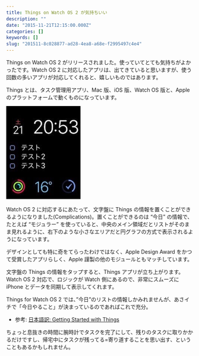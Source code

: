 ```yaml
---
title: Things on Watch OS 2 が気持ちいい
description: ""
date: "2015-11-21T12:15:00.000Z"
categories: []
keywords: []
slug: "201511-8c028877-ad28-4ea8-a68e-f2995497c4e4"
---
```


Things on Watch OS 2 がリリースされました。使っていてとても気持ちがよかったです。Watch OS 2 に対応したアプリは、出てきていると思いますが、使う回数の多いアプリが対応してくれると、嬉しいものではあります。

Things とは、タスク管理用アプリ、Mac 版、iOS 版、Watch OS 版と、Apple のプラットフォームで動くものになっています。

![](1__koM6CzJPTigOCZxa0pc3Lg.jpeg)

Watch OS 2 に対応するにあたって、文字盤に Things の情報を置くことができるようになりました(Complications)。置くことができるのは “今日” の情報で、たとえば “モジュラー” を使っていると、中央のメイン領域だとリストがそのまま見れるように、右下のような小さなエリアだと円グラフの方式で表示されるようになっています。

デザインとしても特に奇をてらったわけではなく、Apple Design Award をかつて受賞したアプリらしく、Apple 謹製の他のモジュールともマッチしています。

文字盤の Things の情報をタップすると、Things アプリが立ち上がります。Watch OS 2 対応で、ロジックが Watch 側にあるので、非常にスムーズに iPhone とデータを同期して表示してくれます。

Things for Watch OS 2 では、”今日”のリストの情報しかみれませんが、あさイチで「今日やること」が決まっているのであればこれで充分。

- 参考: [日本語訳: Getting Started with Things](/posts/78eb42e6-90e8-4b5b-abc0-6dd67f4eb252/)

ちょっと息抜きの時間に腕時計でタスクを完了にして、残りのタスクに取りかかるだけですし、帰宅中にタスクが残ってる=寄り道することを思い出す、ということもあるかもしれません。
